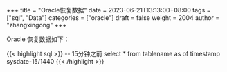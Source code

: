 +++
title = "Oracle恢复数据"
date = 2023-06-21T13:13:00+08:00
tags = ["sql", "Data"]
categories = ["oracle"]
draft = false
weight = 2004
author = "zhangxingong"
+++

Oracle 恢复数据如下：

{{< highlight sql >}}
-- 15分钟之前
select * from tablename as of timestamp sysdate-15/1440
{{< /highlight >}}
